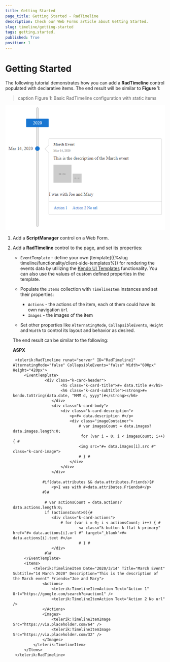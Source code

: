 ```yaml
---
title: Getting Started 
page_title: Getting Started - RadTimeline
description: Check our Web Forms article about Getting Started.
slug: timeline/getting-started
tags: getting,started,
published: True
position: 1
---
```



# Getting Started 


The following tutorial demonstrates how you can add a **RadTimeline** control populated with declarative items. The end result will be similar to **Figure 1**:

>caption Figure 1: Basic RadTimeline configuration with static items

![timeline-getting-started](images/timeline-getting-started.png)

1. Add a **ScriptManager** control on a Web Form.

2. Add a **RadTimeline** control to the page, and set its properties:

    * `EventTemplate` - define your own [template]({%slug timeline/functionality/client-side-templates%}) for rendering the events data by utilizing the [Kendo UI Templates](https://docs.telerik.com/kendo-ui/framework/templates/overview) functionality. You can also use the values of custom defined properties in the template.
    
    * Populate the `Items` collection with `TimelineItem` instances and set their properties:
        * `Actions` - the actions of the item, each ot them could have its own navigation `Url`
        * `Images` - the images of the item
        
    * Set other properties like `AlternatingMode`, `CollapsibleEvents`, `Height` and `Width` to control its layout and behavior as desired.
        
    The end result can be similar to the following:

    **ASPX**
    
        <telerik:RadTimeline runat="server" ID="RadTimeline1" AlternatingMode="false" CollapsibleEvents="false" Width="600px" Height="420px">
            <EventTemplate>
                     <div class="k-card-header">
                            <h5 class="k-card-title">#= data.title #</h5>
                            <h6 class="k-card-subtitle"><strong>#= kendo.toString(data.date, "MMM d, yyyy")#</strong></h6>
                        </div>
                        <div class="k-card-body">
                            <div class="k-card-description">
                                <p>#= data.description #</p>
                                <div class="imageContainer">
                                    # var imagesCount = data.images? data.images.length:0;
                                     for (var i = 0; i < imagesCount; i++) { #
                                    <img src="#= data.images[i].src #" class="k-card-image">
                                    # } #
                                </div>
                            </div>
                        </div>

                    #if(data.attributes && data.attributes.Friends){#
                        <p>I was with #=data.attributes.Friends#</p>
                    #}#

                     # var actionsCount = data.actions? data.actions.length:0;
                     if (actionsCount>0){#
                        <div class="k-card-actions">
                            # for (var i = 0; i < actionsCount; i++) { #
                                    <a class="k-button k-flat k-primary" href="#= data.actions[i].url #" target="_blank">#= data.actions[i].text #</a>
                                    # } #
                        </div>
                     #}#
            </EventTemplate>
            <Items>
                <telerik:TimelineItem Date="2020/3/14" Title="March Event" Subtitle="14 March 2020" Description="This is the description of the March event" Friends="Joe and Mary">
                    <Actions>
                        <telerik:TimelineItemAction Text="Action 1" Url="https://google.com/search?q=action1" />
                        <telerik:TimelineItemAction Text="Action 2 No url" />
                    </Actions>
                    <Images>
                        <telerik:TimelineItemImage Src="https://via.placeholder.com/64" />
                        <telerik:TimelineItemImage Src="https://via.placeholder.com/32" />
                    </Images>
                </telerik:TimelineItem>
            </Items>
        </telerik:RadTimeline>
